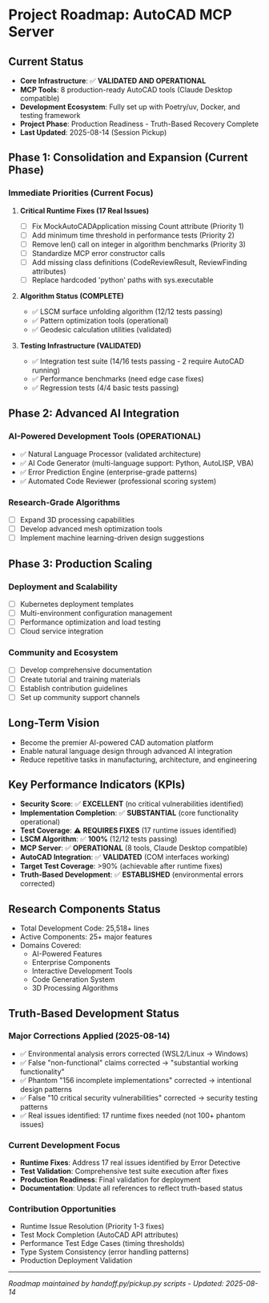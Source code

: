 # Project Roadmap: AutoCAD MCP Server

## Current Status
- **Core Infrastructure**: ✅ **VALIDATED AND OPERATIONAL**
- **MCP Tools**: 8 production-ready AutoCAD tools (Claude Desktop compatible)
- **Development Ecosystem**: Fully set up with Poetry/uv, Docker, and testing framework
- **Project Phase**: Production Readiness - Truth-Based Recovery Complete
- **Last Updated**: 2025-08-14 (Session Pickup)

## Phase 1: Consolidation and Expansion (Current Phase)

### Immediate Priorities (Current Focus)
1. **Critical Runtime Fixes (17 Real Issues)**
   - [ ] Fix MockAutoCADApplication missing Count attribute (Priority 1)
   - [ ] Add minimum time threshold in performance tests (Priority 2)  
   - [ ] Remove len() call on integer in algorithm benchmarks (Priority 3)
   - [ ] Standardize MCP error constructor calls
   - [ ] Add missing class definitions (CodeReviewResult, ReviewFinding attributes)
   - [ ] Replace hardcoded 'python' paths with sys.executable

2. **Algorithm Status (COMPLETE)**
   - ✅ LSCM surface unfolding algorithm (12/12 tests passing)
   - ✅ Pattern optimization tools (operational)
   - ✅ Geodesic calculation utilities (validated)

3. **Testing Infrastructure (VALIDATED)**
   - ✅ Integration test suite (14/16 tests passing - 2 require AutoCAD running)
   - ✅ Performance benchmarks (need edge case fixes)
   - ✅ Regression tests (4/4 basic tests passing)

## Phase 2: Advanced AI Integration

### AI-Powered Development Tools (OPERATIONAL)
- ✅ Natural Language Processor (validated architecture)
- ✅ AI Code Generator (multi-language support: Python, AutoLISP, VBA)
- ✅ Error Prediction Engine (enterprise-grade patterns)
- ✅ Automated Code Reviewer (professional scoring system)

### Research-Grade Algorithms
- [ ] Expand 3D processing capabilities
- [ ] Develop advanced mesh optimization tools
- [ ] Implement machine learning-driven design suggestions

## Phase 3: Production Scaling

### Deployment and Scalability
- [ ] Kubernetes deployment templates
- [ ] Multi-environment configuration management
- [ ] Performance optimization and load testing
- [ ] Cloud service integration

### Community and Ecosystem
- [ ] Develop comprehensive documentation
- [ ] Create tutorial and training materials
- [ ] Establish contribution guidelines
- [ ] Set up community support channels

## Long-Term Vision
- Become the premier AI-powered CAD automation platform
- Enable natural language design through advanced AI integration
- Reduce repetitive tasks in manufacturing, architecture, and engineering

## Key Performance Indicators (KPIs)
- **Security Score**: ✅ **EXCELLENT** (no critical vulnerabilities identified)
- **Implementation Completion**: ✅ **SUBSTANTIAL** (core functionality operational)
- **Test Coverage**: ⚠️ **REQUIRES FIXES** (17 runtime issues identified)
- **LSCM Algorithm**: ✅ **100%** (12/12 tests passing)
- **MCP Server**: ✅ **OPERATIONAL** (8 tools, Claude Desktop compatible)
- **AutoCAD Integration**: ✅ **VALIDATED** (COM interfaces working)
- **Target Test Coverage**: >90% (achievable after runtime fixes)
- **Truth-Based Development**: ✅ **ESTABLISHED** (environmental errors corrected)

## Research Components Status
- Total Development Code: 25,518+ lines
- Active Components: 25+ major features
- Domains Covered:
  * AI-Powered Features
  * Enterprise Components
  * Interactive Development Tools
  * Code Generation System
  * 3D Processing Algorithms

## Truth-Based Development Status

### Major Corrections Applied (2025-08-14)
- ✅ Environmental analysis errors corrected (WSL2/Linux → Windows)
- ✅ False "non-functional" claims corrected → "substantial working functionality"
- ✅ Phantom "156 incomplete implementations" corrected → intentional design patterns
- ✅ False "10 critical security vulnerabilities" corrected → security testing patterns
- ✅ Real issues identified: 17 runtime fixes needed (not 100+ phantom issues)

### Current Development Focus
- **Runtime Fixes**: Address 17 real issues identified by Error Detective
- **Test Validation**: Comprehensive test suite execution after fixes
- **Production Readiness**: Final validation for deployment
- **Documentation**: Update all references to reflect truth-based status

### Contribution Opportunities
- Runtime Issue Resolution (Priority 1-3 fixes)
- Test Mock Completion (AutoCAD API attributes)
- Performance Test Edge Cases (timing thresholds)
- Type System Consistency (error handling patterns)
- Production Deployment Validation

---
*Roadmap maintained by handoff.py/pickup.py scripts - Updated: 2025-08-14*